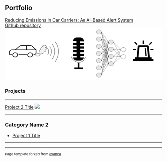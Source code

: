 ## Portfolio

[Reducing Emissions in Car Carriers: An AI-Based Alert System](/sounds_classification.md) \
[Github repository](https://github.com/giacomo-lab/sounds_classification)
<img src="images/sound_classification/title_image_sound_classification.png?raw=true"/>


### Projects

---
[Project 2 Title](/pdf/sample_presentation.pdf)
<img src="images/dummy_thumbnail.jpg?raw=true"/>


---

### Category Name 2

- [Project 1 Title](http://example.com/)


---




---
<p style="font-size:11px">Page template forked from <a href="https://github.com/evanca/quick-portfolio">evanca</a></p>
<!-- Remove above link if you don't want to attibute -->
